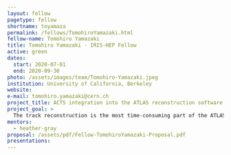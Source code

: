 ```yaml
---
layout: fellow
pagetype: fellow
shortname: toyamaza
permalink: /fellows/TomohiroYamazaki.html
fellow-name: Tomohiro Yamazaki
title: Tomohiro Yamazaki - IRIS-HEP Fellow
active: green
dates:
  start: 2020-07-01
  end: 2020-09-30
photo: /assets/images/team/Tomohiro-Yamazaki.jpeg
institution: University of California, Berkeley
website:
e-mail: tomohiro.yamazaki@cern.ch
project_title: ACTS integration into the ATLAS reconstruction software
project_goal: >
  The track reconstruction is the most time-consuming part of the ATLAS reconstruction software, and the HL-LHC upgrade requires significant innovation to perform tracking in the high pile-up environment. A Common Tracking Software (ACTS) is an open-source project developing an experiment-independent set of track reconstruction tools. This project aims to integrate ACTS into the ATLAS reconstruction software and evaluate the ACTS (Combined) Kalman Filter tracking performance with the ATLAS ITk detector layout.
mentors:
  - heather-gray
proposal: /assets/pdf/Fellow-TomohiroYamazaki-Proposal.pdf
presentations:
---
```

